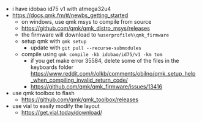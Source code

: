 
- i have idobao id75 v1 with atmega32u4
- https://docs.qmk.fm/#/newbs_getting_started
  - on windows, use qmk msys to compile from source
  - https://github.com/qmk/qmk_distro_msys/releases
  - the firmware will download to `%userprofile%\qmk_firmware`
  - setup qmk with `qmk setup`
    - update with `git pull --recurse-submodules`
  - compile using `qmk compile -kb idobao/id75/v1 -km tom`
    - if you get make error 35584, delete some of the files in the keyboards folder https://www.reddit.com/r/olkb/comments/obilno/qmk_setup_help_when_compiling_invalid_return_code/
    - https://github.com/qmk/qmk_firmware/issues/13416
- use qmk toolbox to flash
  - https://github.com/qmk/qmk_toolbox/releases
- use vial to easily modify the layout
  - https://get.vial.today/download/